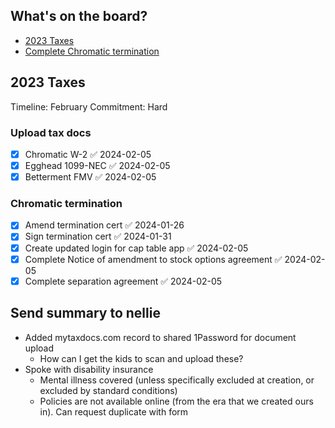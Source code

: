 ## What's on the board?
- [2023 Taxes](#2023-taxes)
- [Complete Chromatic termination](#chromatic-termination)

## 2023 Taxes

Timeline: February
Commitment: Hard

### Upload tax docs
- [x] Chromatic W-2 ✅ 2024-02-05
- [x] Egghead 1099-NEC ✅ 2024-02-05
- [x] Betterment FMV ✅ 2024-02-05

### Chromatic termination
- [x] Amend termination cert ✅ 2024-01-26
- [x] Sign termination cert ✅ 2024-01-31
- [x] Create updated login for cap table app ✅ 2024-02-05
- [x] Complete Notice of amendment to stock options agreement ✅ 2024-02-05
- [x] Complete separation agreement ✅ 2024-02-05

## Send summary to nellie
- Added mytaxdocs.com record to shared 1Password for document upload
	- How can I get the kids to scan and upload these?
- Spoke with disability insurance
	- Mental illness covered (unless specifically excluded at creation, or excluded by standard conditions)
	- Policies are not available online (from the era that we created ours in). Can request duplicate with form